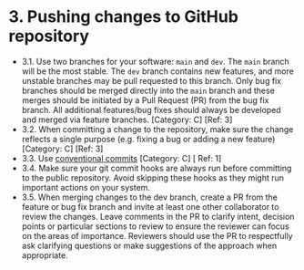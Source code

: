 # 3. Pushing changes to GitHub repository

* 3.1. Use two branches for your software: `main` and `dev`. The `main` branch will be the most stable. The `dev` branch contains new features, and more unstable branches may be pull requested to this branch. Only bug fix branches should be merged directly into the `main` branch and these merges should be initiated by a Pull Request (PR) from the bug fix branch. All additional features/bug fixes should always be developed and merged via feature branches. [Category: C] [Ref: 3]
* 3.2. When committing a change to the repository, make sure the change reflects a single purpose (e.g. fixing a bug or adding a new feature) [Category: C] [Ref: 3]
* 3.3. Use [conventional commits](https://www.conventionalcommits.org/en/v1.0.0/#specification) [Category: C] [ Ref: 1]
* 3.4. Make sure your git commit hooks are always run before committing to the public repository. Avoid skipping these hooks as they might run important actions on your system.
* 3.5. When merging changes to the dev branch, create a PR from the feature or bug fix branch and invite at least one other collaborator to review the changes. Leave comments in the PR to clarify intent, decision points or particular sections to review to ensure the reviewer can focus on the areas of importance. Reviewers should use the PR to respectfully ask clarifying questions or make suggestions of the approach when appropriate.
